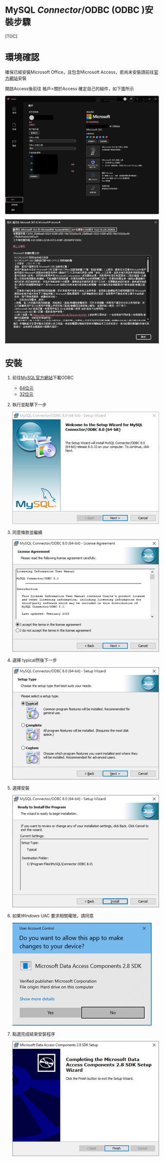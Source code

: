 # MySQL *Connector*/ODBC (ODBC )安裝步驟

[TOC]



# 環境確認

確保已經安裝Microsoft Office，且包含Microsoft Access，若尚未安裝請前往[官方網站](www.office.com)安裝

開啟Access後前往 帳戶>關於Access 確定自己的組件，如下圖所示

![](https://github.com/AI-Foundry-Face-Recognition-Project/sql-workbench/blob/main/README/img/24.png)

![](https://github.com/AI-Foundry-Face-Recognition-Project/sql-workbench/blob/main/README/img/23.png)

# 安裝

1. 前往[MySQL官方網站](https://dev.mysql.com/downloads/connector/odbc/)下載ODBC

   - [64位元](https://dev.mysql.com/get/Downloads/Connector-ODBC/8.0/mysql-connector-odbc-8.0.33-winx64.msi)
   - [32位元](https://dev.mysql.com/get/Downloads/Connector-ODBC/8.0/mysql-connector-odbc-8.0.33-win32.msi)

2. 執行並點擊下一步

   ![](https://github.com/AI-Foundry-Face-Recognition-Project/sql-workbench/blob/main/README/img/11.png)

3. 同意條款並繼續

   ![](https://github.com/AI-Foundry-Face-Recognition-Project/sql-workbench/blob/main/README/img/12.png)

4. 選擇 typical然後下一步

   ![](https://github.com/AI-Foundry-Face-Recognition-Project/sql-workbench/blob/main/README/img/13.png)

5. 選擇安裝

   ![](https://github.com/AI-Foundry-Face-Recognition-Project/sql-workbench/blob/main/README/img/14.png)

6. 如果*Windows* UAC 要求相關權限，請同意	

   ![](https://github.com/AI-Foundry-Face-Recognition-Project/sql-workbench/blob/main/README/img/9.png)

7. 點選完成結束安裝程序

   ![](https://github.com/AI-Foundry-Face-Recognition-Project/sql-workbench/blob/main/README/img/10.png)
